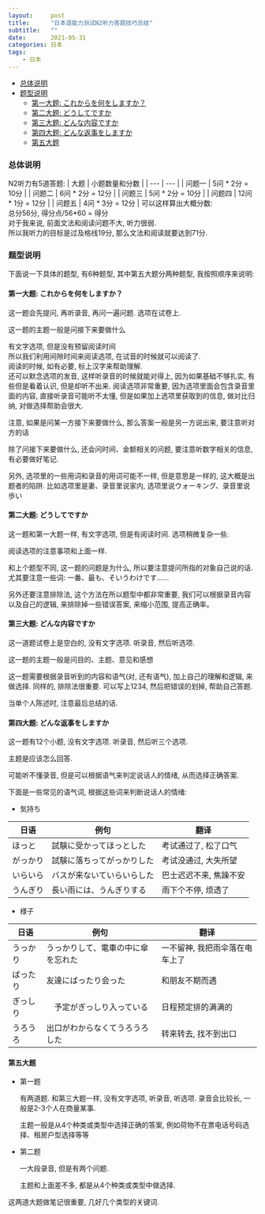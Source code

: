 ```yaml
---
layout:     post
title:      "日本语能力测试N2听力答题技巧总结"
subtitle:   ""
date:       2021-05-31
categories: 日本
tags:
    - 日本
---
```


<!-- TOC -->

- [总体说明](#总体说明)
- [题型说明](#题型说明)
  - [第一大题: これからを何をしますか？](#第一大题-これからを何をしますか)
  - [第二大题: どうしてですか](#第二大题-どうしてですか)
  - [第三大题: どんな内容ですか](#第三大题-どんな内容ですか)
  - [第四大题: どんな返事をしますか](#第四大题-どんな返事をしますか)
  - [第五大题](#第五大题)

<!-- /TOC -->

<a id="markdown-总体说明" name="总体说明"></a>
### 总体说明

N2听力有5道答题:
| 大题 | 小题数量和分数 |
| --- | --- |
| 问题一 | 5问 * 2分 = 10分 | 
| 问题二 | 6问 * 2分 = 12分 | 
| 问题三 | 5问 * 2分 = 10分 | 
| 问题四 | 12问 * 1分 = 12分 | 
| 问题五 | 4问 * 3分 = 12分 | 
可以这样算出大概分数:  
总分56分, 得分点/56*60 = 得分  
对于我来说, 前面文法和阅读问题不大, 听力很弱.  
所以我听力的目标是过及格线19分, 那么文法和阅读就要达到71分.  

<a id="markdown-题型说明" name="题型说明"></a>
### 题型说明

下面说一下具体的题型, 有6种题型, 其中第五大题分两种题型, 我按照顺序来说明:

<a id="markdown-第一大题-これからを何をしますか" name="第一大题-これからを何をしますか"></a>
#### 第一大题: これからを何をしますか？

这一题会先提问, 再听录音, 再问一遍问题. 选项在试卷上.

这一题的主题一般是问接下来要做什么  

有文字选项, 但是没有预留阅读时间  
所以我们利用间隙时间来阅读选项, 在试音的时候就可以阅读了.  
阅读的时候, 如有必要, 标上汉字来帮助理解.  
还可以默念选项的发音, 这样听录音的时候就能对得上, 因为如果基础不够扎实, 有些但是看着认识, 但是却听不出来.
阅读选项非常重要, 因为选项里面会包含录音里面的内容, 直接听录音可能听不太懂, 但是如果加上选项里获取到的信息, 做对比归纳, 对做选择帮助会很大.  

注意, 如果是问某一方接下来要做什么, 那么答案一般是另一方说出来, 要注意听对方的话

除了问接下来要做什么, 还会问时间、金额相关的问题, 要注意听数字相关的信息, 有必要做好笔记.

另外, 选项里的一些用词和录音的用词可能不一样, 但是意思是一样的, 这大概是出题者的陷阱. 比如选项里是妻、录音里说家内, 选项里说ウォーキング、录音里说歩い

#### 第二大题: どうしてですか

这一题和第一大题一样, 有文字选项, 但是有阅读时间. 选项稍微复杂一些.

阅读选项的注意事项和上面一样. 

和上个题型不同, 这一题的问题是为什么, 所以要注意提问所指的对象自己说的话. 尤其要注意一些词: 一番、最も、そいうわけです......

另外还要注意排除法, 这个方法在所以题型中都非常重要, 我们可以根据录音内容以及自己的逻辑, 来排除掉一些错误答案, 来缩小范围, 提高正确率。

#### 第三大题: どんな内容ですか

这一道题试卷上是空白的, 没有文字选项. 听录音, 然后听选项.  

这一题的主题一般是问目的、主题、意见和感想

这一题需要根据录音听到的内容和语气(对, 还有语气), 加上自己的理解和逻辑, 来做选择. 同样的, 排除法很重要. 可以写上1234, 然后把错误的划掉, 帮助自己答题.

当单个人陈述时, 注意最后总结的话.  

#### 第四大题: どんな返事をしますか

这一题有12个小题, 没有文字选项. 听录音, 然后听三个选项.

主题是应该怎么回答.

可能听不懂录音, 但是可以根据语气来判定说话人的情绪, 从而选择正确答案.

下面是一些常见的语气词, 根据这些词来判断说话人的情绪:
- 気持ち  

| 日语 | 例句 | 翻译 |
| --- | --- | --- |
| ほっと | 試験に受かってほっとした | 考试通过了, 松了口气 |
| がっかり | 試験に落ちってがっかりした | 考试没通过, 大失所望 |
| いらいら | バスが来ないていらいらした | 巴士迟迟不来, 焦躁不安 |
| うんぎり | 長い雨には、うんぎりする | 雨下个不停, 烦透了 |

- 様子

| 日语 | 例句 | 翻译 |
| --- | --- | --- |
| うっかり | うっかりして、電車の中に傘を忘れた | 一不留神, 我把雨伞落在电车上了 |
| ばったり | 友達にばったり会った | 和朋友不期而遇 |
| ぎっしり |　予定がぎっしり入っている | 日程预定排的满满的 |
| うろうろ | 出口がわからなくてうろうろした | 转来转去, 找不到出口 |

#### 第五大题

- 第一题
  
  有两道题. 和第三大题一样, 没有文字选项, 听录音, 听选项. 录音会比较长, 一般是2-3个人在商量某事.

  主题一般是从4个种类或类型中选择正确的答案, 例如荷物不在票电话号码选择、租房户型选择等等

- 第二题
  
  一大段录音, 但是有两个问题.

  主题和上面差不多, 都是从4个种类或类型中做选择.  

这两道大题做笔记很重要, 几好几个类型的关键词.